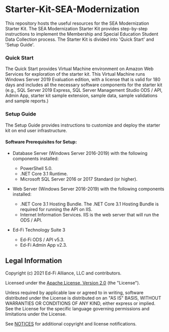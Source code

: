 # Starter-Kit-SEA-Modernization

This repository hosts the useful resources for the SEA Modernization Starter Kit. The SEA Modernization Starter Kit provides step-by-step instructions to implement the Membership and Special Education Student Data Collection process. The Starter Kit is divided into 'Quick Start' and 'Setup Guide'. 
### Quick Start
The Quick Start provides Virtual Machine environment on Amazon Web Services for exploration of the starter kit. This Virtual Machine runs Windows Server 2019 Evaluation edition, with a license that is valid for 180 days and includes all the necessary software components for the starter kit (e.g., SQL Server 2019 Express, SQL Server Management Studio ODS / API, Admin App, starter kit sample extension, sample data, sample validations and sample reports.)
### Setup Guide
The Setup Guide provides instructions to customize and deploy the starter kit on end user infrastructure.

#### Software Prerequisites for Setup:

* Database Server (Windows Server 2016-2019) with the following components installed:
  * PowerShell 5.0.
  * .NET Core 3.1 Runtime.
  * Microsoft SQL Server 2016 or 2017 Standard (or higher).

* Web Server (Windows Server 2016-2019) with the following components installed:
  * .NET Core 3.1 Hosting Bundle. The .NET Core 3.1 Hosting Bundle is required for running the API on IIS.
  * Internet Information Services. IIS is the web server that will run the ODS / API.

* Ed-Fi Technology Suite 3
  * Ed-Fi ODS / API v5.3.
  * Ed-Fi Admin App v2.3.

## Legal Information

Copyright (c) 2021 Ed-Fi Alliance, LLC and contributors.

Licensed under the [Apache License, Version 2.0](LICENSE) (the "License").

Unless required by applicable law or agreed to in writing, software distributed
under the License is distributed on an "AS IS" BASIS, WITHOUT WARRANTIES OR
CONDITIONS OF ANY KIND, either express or implied. See the License for the
specific language governing permissions and limitations under the License.

See [NOTICES](NOTICES.md) for additional copyright and license notifications.


